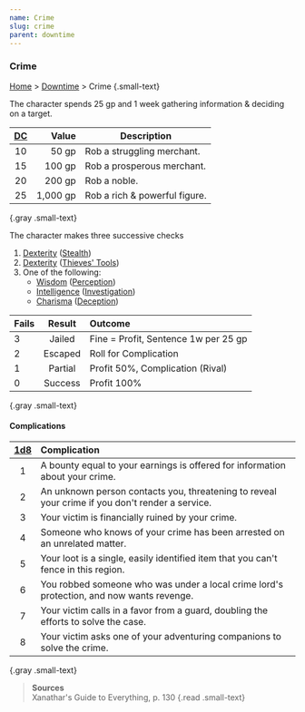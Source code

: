 ```yaml
---
name: Crime
slug: crime
parent: downtime
---
```

### Crime
[Home](dm-operations-center) > [Downtime](downtime-menu) > Crime {.small-text}

The character spends 25 gp and 1 week gathering information & deciding on a target.

| [DC](difficulty-class) | Value | Description   |
| :--: | --------: | ----------------------------- |
|  10  |     50 gp | Rob a struggling merchant.    |
|  15  |    100 gp | Rob a prosperous merchant.    |
|  20  |    200 gp | Rob a noble.                  |
|  25  |  1,000 gp | Rob a rich & powerful figure. |
{.gray .small-text}

The character makes three successive checks 
1. [Dexterity](dexterity) ([Stealth](stealth))
2. [Dexterity](dexterity) ([Thieves' Tools](/item/thieves-tools))
3. One of the following:
    - [Wisdom](wisdom) ([Perception](perception))
    - [Intelligence](intelligence) ([Investigation](investigation))
    - [Charisma](charisma) ([Deception](deception))

| Fails   | Result   | Outcome                              |
| :------ | :------: | :----------------------------------- |
| 3       |  Jailed  | Fine = Profit, Sentence 1w per 25 gp |
| 2       | Escaped  | Roll for Complication                |
| 1       | Partial  | Profit 50%, Complication (Rival)     |
| 0       | Success  | Profit 100%                          |
{.gray .small-text}

#### Complications
|[1d8](/roll/1d8)| Complication                                                                         |
| :-: | :---------------------------------------------------------------------------------------------- |
|  1  | A bounty equal to your earnings is offered for information about your crime.                    |
|  2  | An unknown person contacts you, threatening to reveal your crime if you don't render a service. |
|  3  | Your victim is financially ruined by your crime.                                                |
|  4  | Someone who knows of your crime has been arrested on an unrelated matter.                       |
|  5  | Your loot is a single, easily identified item that you can't fence in this region.              |
|  6  | You robbed someone who was under a local crime lord's protection, and now wants revenge.        |
|  7  | Your victim calls in a favor from a guard, doubling the efforts to solve the case.              |
|  8  | Your victim asks one of your adventuring companions to solve the crime.                         |
{.gray .small-text}

> **Sources** <br/>
> Xanathar's Guide to Everything, p. 130
{.read .small-text}